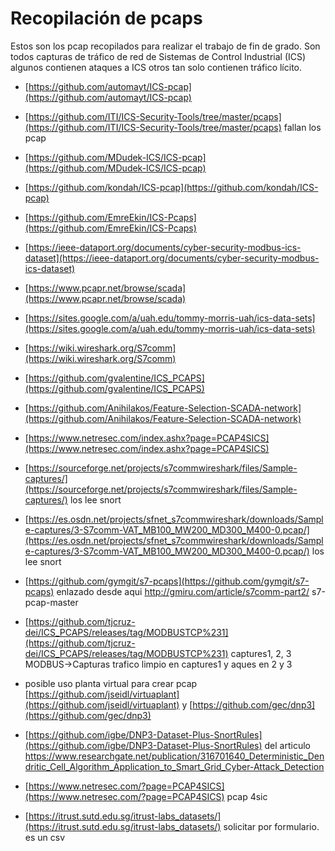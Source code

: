 # Recopilación de pcaps

Estos son los pcap recopilados para realizar el trabajo de fin de grado. 
Son todos capturas de tráfico de red de Sistemas de Control Industrial (ICS) algunos contienen ataques a ICS otros tan solo contienen tráfico lícito.


- [https://github.com/automayt/ICS-pcap](https://github.com/automayt/ICS-pcap)
- [https://github.com/ITI/ICS-Security-Tools/tree/master/pcaps](https://github.com/ITI/ICS-Security-Tools/tree/master/pcaps) fallan los pcap
- [https://github.com/MDudek-ICS/ICS-pcap](https://github.com/MDudek-ICS/ICS-pcap)
- [https://github.com/kondah/ICS-pcap](https://github.com/kondah/ICS-pcap)
- [https://github.com/EmreEkin/ICS-Pcaps](https://github.com/EmreEkin/ICS-Pcaps)
- [https://ieee-dataport.org/documents/cyber-security-modbus-ics-dataset](https://ieee-dataport.org/documents/cyber-security-modbus-ics-dataset)
- [https://www.pcapr.net/browse/scada](https://www.pcapr.net/browse/scada)
- [https://sites.google.com/a/uah.edu/tommy-morris-uah/ics-data-sets](https://sites.google.com/a/uah.edu/tommy-morris-uah/ics-data-sets)
- [https://wiki.wireshark.org/S7comm](https://wiki.wireshark.org/S7comm)
- [https://github.com/gvalentine/ICS_PCAPS](https://github.com/gvalentine/ICS_PCAPS)
- [https://github.com/Anihilakos/Feature-Selection-SCADA-network](https://github.com/Anihilakos/Feature-Selection-SCADA-network)
- [https://www.netresec.com/index.ashx?page=PCAP4SICS](https://www.netresec.com/index.ashx?page=PCAP4SICS)
- [https://sourceforge.net/projects/s7commwireshark/files/Sample-captures/](https://sourceforge.net/projects/s7commwireshark/files/Sample-captures/) los lee snort 
- [https://es.osdn.net/projects/sfnet_s7commwireshark/downloads/Sample-captures/3-S7comm-VAT_MB100_MW200_MD300_M400-0.pcap/](https://es.osdn.net/projects/sfnet_s7commwireshark/downloads/Sample-captures/3-S7comm-VAT_MB100_MW200_MD300_M400-0.pcap/) los lee snort
- [https://github.com/gymgit/s7-pcaps](https://github.com/gymgit/s7-pcaps) enlazado desde aqui http://gmiru.com/article/s7comm-part2/ s7-pcap-master
- [https://github.com/tjcruz-dei/ICS_PCAPS/releases/tag/MODBUSTCP%231](https://github.com/tjcruz-dei/ICS_PCAPS/releases/tag/MODBUSTCP%231) captures1, 2, 3 MODBUS->Capturas trafico limpio en captures1 y aques en 2 y 3
- posible uso planta virtual para crear pcap [https://github.com/jseidl/virtuaplant](https://github.com/jseidl/virtuaplant)  y [https://github.com/gec/dnp3](https://github.com/gec/dnp3)
- [https://github.com/igbe/DNP3-Dataset-Plus-SnortRules](https://github.com/igbe/DNP3-Dataset-Plus-SnortRules) del articulo https://www.researchgate.net/publication/316701640_Deterministic_Dendritic_Cell_Algorithm_Application_to_Smart_Grid_Cyber-Attack_Detection

- [https://www.netresec.com/?page=PCAP4SICS](https://www.netresec.com/?page=PCAP4SICS) pcap 4sic

- [https://itrust.sutd.edu.sg/itrust-labs_datasets/](https://itrust.sutd.edu.sg/itrust-labs_datasets/) solicitar por formulario. es un csv